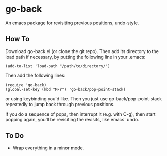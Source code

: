 # go-back
An emacs package for revisiting previous positions, undo-style.

## How To
Download go-back.el (or clone the git repo). Then add its directory to the load path if necessary, by putting the following line in your .emacs:

    (add-to-list 'load-path "/path/to/directory/")

Then add the following lines:

	(require 'go-back)
	(global-set-key (kbd "M-r") 'go-back/pop-point-stack)

or using keybinding you'd like. Then you just use go-back/pop-point-stack repeatedly to jump back through previous positions.

If you do a sequence of pops, then interrupt it (e.g. with C-g), then start popping again, you'll be revisiting the revisits, like emacs' undo.


## To Do
- Wrap everything in a minor mode.

